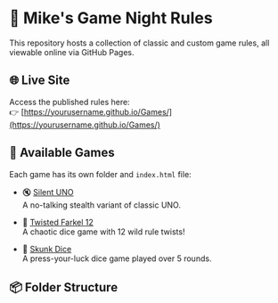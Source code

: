 # 🎲 Mike's Game Night Rules

This repository hosts a collection of classic and custom game rules, all viewable online via GitHub Pages.

## 🌐 Live Site

Access the published rules here:  
👉 [https://yourusername.github.io/Games/](https://yourusername.github.io/Games/)

## 📁 Available Games

Each game has its own folder and `index.html` file:

- 🔇 [Silent UNO](https://yourusername.github.io/Games/silent-uno/)  
  A no-talking stealth variant of classic UNO.

- 🎲 [Twisted Farkel 12](https://yourusername.github.io/Games/twisted-farkel/)  
  A chaotic dice game with 12 wild rule twists!

- 🦨 [Skunk Dice](https://yourusername.github.io/Games/skunk-dice/)  
  A press-your-luck dice game played over 5 rounds.

## 📦 Folder Structure

